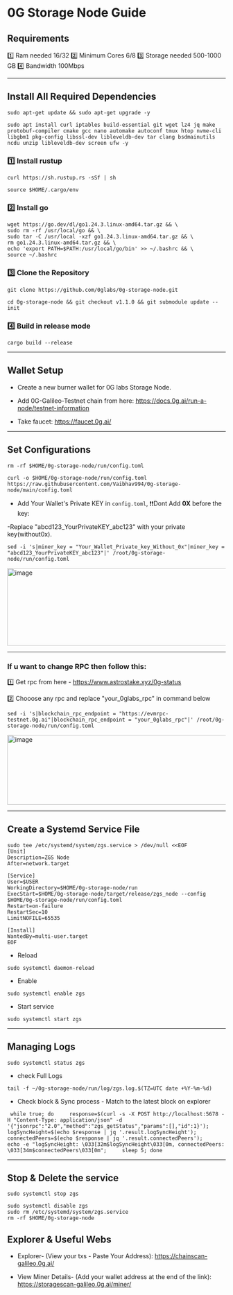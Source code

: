# **0G Storage Node Guide** 

## Requirements

1️⃣ Ram needed 16/32
2️⃣ Minimum Cores 6/8
3️⃣ Storage needed 500-1000 GB
4️⃣ Bandwidth 100Mbps

---

## Install All Required Dependencies

```
sudo apt-get update && sudo apt-get upgrade -y
```

```
sudo apt install curl iptables build-essential git wget lz4 jq make protobuf-compiler cmake gcc nano automake autoconf tmux htop nvme-cli libgbm1 pkg-config libssl-dev libleveldb-dev tar clang bsdmainutils ncdu unzip libleveldb-dev screen ufw -y
```

### 1️⃣ Install rustup

```
curl https://sh.rustup.rs -sSf | sh
```
```
source $HOME/.cargo/env
```


### 2️⃣ Install go

```
wget https://go.dev/dl/go1.24.3.linux-amd64.tar.gz && \
sudo rm -rf /usr/local/go && \
sudo tar -C /usr/local -xzf go1.24.3.linux-amd64.tar.gz && \
rm go1.24.3.linux-amd64.tar.gz && \
echo 'export PATH=$PATH:/usr/local/go/bin' >> ~/.bashrc && \
source ~/.bashrc
```


### 3️⃣ Clone the Repository

```
git clone https://github.com/0glabs/0g-storage-node.git
```

```
cd 0g-storage-node && git checkout v1.1.0 && git submodule update --init
```

### 4️⃣ Build in release mode 

```
cargo build --release
```

---

## Wallet Setup

* Create a new burner wallet for 0G labs Storage Node. 

* Add 0G-Galileo-Testnet chain from here: https://docs.0g.ai/run-a-node/testnet-information

* Take faucet: https://faucet.0g.ai/

---

## Set Configurations

```
rm -rf $HOME/0g-storage-node/run/config.toml
```

```
curl -o $HOME/0g-storage-node/run/config.toml https://raw.githubusercontent.com/Vaibhav994/0g-storage-node/main/config.toml
```

* Add Your Wallet's Private KEY in `config.toml`, ❗❗Dont Add **0X** before the key:

-Replace "abcd123_YourPrivateKEY_abc123" with your private key(without0x).

```
sed -i 's|miner_key = "Your_Wallet_Private_key_Without_0x"|miner_key = "abcd123_YourPrivateKEY_abc123"|' /root/0g-storage-node/run/config.toml

```
<img width="1549" height="179" alt="image" src="https://github.com/user-attachments/assets/a855be7d-7150-438d-8adf-652ac27bc032" />

---

### If u want to change RPC then follow this:

1️⃣ Get rpc from here - https://www.astrostake.xyz/0g-status

2️⃣ Chooose any rpc and replace "your_0glabs_rpc" in command below

```
sed -i 's|blockchain_rpc_endpoint = "https://evmrpc-testnet.0g.ai"|blockchain_rpc_endpoint = "your_0glabs_rpc"|' /root/0g-storage-node/run/config.toml

```

<img width="1424" height="161" alt="image" src="https://github.com/user-attachments/assets/e25a3c5f-1151-4274-9b66-0c1795b6f4b7" />

---

## Create a Systemd Service File

```
sudo tee /etc/systemd/system/zgs.service > /dev/null <<EOF
[Unit]
Description=ZGS Node
After=network.target

[Service]
User=$USER
WorkingDirectory=$HOME/0g-storage-node/run
ExecStart=$HOME/0g-storage-node/target/release/zgs_node --config $HOME/0g-storage-node/run/config.toml
Restart=on-failure
RestartSec=10
LimitNOFILE=65535

[Install]
WantedBy=multi-user.target
EOF
```

* Reload

```
sudo systemctl daemon-reload
```

* Enable

```
sudo systemctl enable zgs
```

* Start service

```
sudo systemctl start zgs
```

---

## Managing Logs

```
sudo systemctl status zgs
```

* check Full Logs

```
tail -f ~/0g-storage-node/run/log/zgs.log.$(TZ=UTC date +%Y-%m-%d)
```

* Check block & Sync process - Match to the latest block on explorer

```
 while true; do     response=$(curl -s -X POST http://localhost:5678 -H "Content-Type: application/json" -d '{"jsonrpc":"2.0","method":"zgs_getStatus","params":[],"id":1}');     logSyncHeight=$(echo $response | jq '.result.logSyncHeight');     connectedPeers=$(echo $response | jq '.result.connectedPeers');     echo -e "logSyncHeight: \033[32m$logSyncHeight\033[0m, connectedPeers: \033[34m$connectedPeers\033[0m";     sleep 5; done
```

---

## Stop & Delete the service

```
sudo systemctl stop zgs
```

```
sudo systemctl disable zgs
sudo rm /etc/systemd/system/zgs.service
rm -rf $HOME/0g-storage-node
```



## Explorer & Useful Webs

* Explorer- (View your txs - Paste Your Address): https://chainscan-galileo.0g.ai/

* View Miner Details- (Add your wallet address at the end of the link): https://storagescan-galileo.0g.ai/miner/



